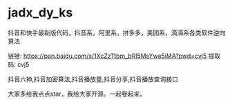 # jadx_dy_ks
抖音和快手最新版代码，抖音系，阿里系，拼多多，美团系，滴滴系各类软件逆向算法


链接: https://pan.baidu.com/s/1XcZzTtbm_bRl5MsYwe5iMA?pwd=cvj5 提取码: cvj5

抖音六神,抖音加密算法,抖音播放量,抖音分享,抖音播放查询接口

大家多给我点点star，我给大家开源。一起卷起来。
